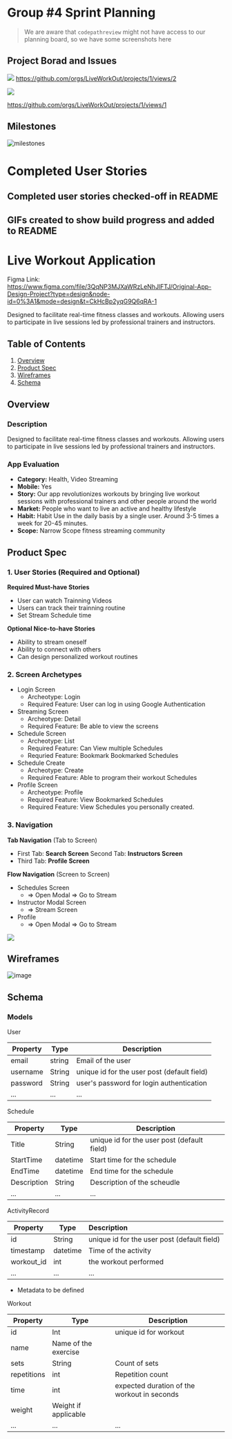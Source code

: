 # Group #4 Sprint Planning 

> We are aware that `codepathreview` might not have access to our planning board, so we have some screenshots here

## Project Borad and Issues

![](./img/2024-04-20-00-55-33.png)
https://github.com/orgs/LiveWorkOut/projects/1/views/2

![](./img/2024-04-20-00-57-29.png)

https://github.com/orgs/LiveWorkOut/projects/1/views/1

## Milestones
![milestones](https://github.com/LiveWorkOut/live-workout-space/assets/63534623/6f3fe56a-2416-4d50-a62e-3cbf38300147)

# Completed User Stories

## Completed user stories checked-off in README



## GIFs created to show build progress and added to README

# Live Workout Application


Figma Link: https://www.figma.com/file/3QqNP3MJXaWRzLeNhJlFTJ/Original-App-Design-Project?type=design&node-id=0%3A1&mode=design&t=CkHcBp2yqG9Q6qRA-1

Designed to facilitate real-time fitness classes and workouts.
Allowing users to participate in live sessions led by professional trainers and instructors.

## Table of Contents

1. [Overview](#Overview)
2. [Product Spec](#Product-Spec)
3. [Wireframes](#Wireframes)
4. [Schema](#Schema)

## Overview

### Description


Designed to facilitate real-time fitness classes and workouts.
Allowing users to participate in live sessions led by professional trainers and instructors.

### App Evaluation

- **Category:** Health, Video Streaming
- **Mobile:** Yes
- **Story:**  Our app revolutionizes workouts by bringing live workout sessions with professional trainers and other people around the world
- **Market:** People who want to live an active and healthy lifestyle
- **Habit:** Habit Use in the daily basis by a single user. Around 3-5 times a week for 20-45 minutes.
- **Scope:** Narrow Scope fitness streaming community

## Product Spec

### 1. User Stories (Required and Optional)

**Required Must-have Stories**

* User can watch Trainning Videos
* Users can track their trainning routine
* Set Stream Schedule time

**Optional Nice-to-have Stories**

* Ability to stream oneself
* Ability to connect with others
* Can design personalized workout routines


### 2. Screen Archetypes

* Login Screen
    * Archeotype: Login
    * Required Feature: User can log in using Google Authentication
* Streaming Screen
    * Archeotype: Detail
    * Required Feature: Be able to view the screens 
* Schedule Screen
    * Archeotype: List
    * Required Feature: Can View multiple Schedules
    * Requried Feature: Bookmark Bookmarked Schedules
* Schedule Create
    * Archeotype: Create
    * Required Feature: Able to program their workout Schedules
* Profile Screen
    * Archeotype: Profile
    * Required Feature: View Bookmarked Schedules
    * Required Feature: View Schedules you personally created.


### 3. Navigation

**Tab Navigation** (Tab to Screen)

- First Tab: **Search Screen**
  Second Tab: **Instructors Screen**
- Third Tab:  **Profile Screen**


**Flow Navigation** (Screen to Screen)

- Schedules Screen
  - => Open Modal => Go to Stream
- Instructor Modal Screen
  - => Stream Screen
- Profile
  - => Open Modal => Go to Stream


![](./mockup.gif)

## Wireframes


![image](https://hackmd.io/_uploads/Bkm1iqwe0.png)


## Schema 


### Models

User

| Property | Type   | Description                                 |
| -------- | ------ | ------------------------------------------- |
| email    | string | Email of the user                           |
| username | String | unique id for the user post (default field) |
| password | String | user's password for login authentication    |
| ...      | ...    | ...                                         |


Schedule

| Property | Type   | Description                                  |
|----------|--------|----------------------------------------------|
| Title | String | unique id for the user post (default field)   |
| StartTime | datetime | Start time for the schedule     |
| EndTime | datetime | End time for the schedule|
| Description | String | Description of the scheudle |
| ...      | ...    | ...                          


ActivityRecord

| Property   | Type     | Description                                 |
| ---------- | -------- |:------------------------------------------- |
| id         | String   | unique id for the user post (default field) |
| timestamp  | datetime | Time of the activity                        |
| workout_id | int      | the workout performed                       |
| ...        | ...      | ...                                         |

- Metadata to be defined

Workout

| Property | Type   | Description                                  |
|----------|--------|----------------------------------------------|
| id | Int | unique id for workout   |
|name| Name of the exercise
| sets | String |    Count of sets   |
|repetitions| int | Repetition count
|time| int | expected duration of the workout in seconds
|weight| Weight if applicable
| ...      | ...    | ...                          

